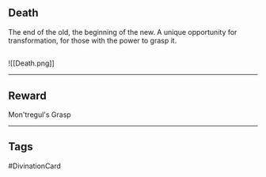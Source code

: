 ## Death
The end of the old,
the beginning of the new.
A unique opportunity for transformation,
for those with the power
to grasp it.
## 
![[Death.png]]

---
## Reward
Mon'tregul's Grasp

---
## Tags
#DivinationCard